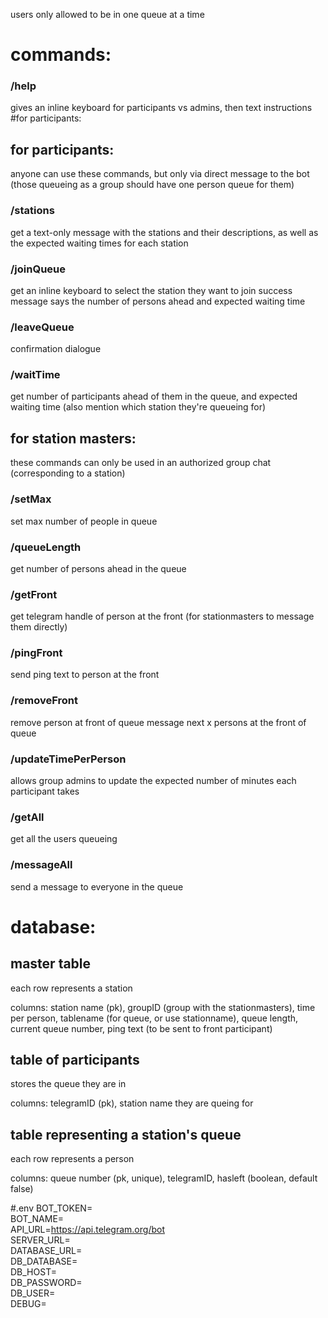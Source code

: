 users only allowed to be in one queue at a time
# commands:

### /help 
gives an inline keyboard for participants vs admins, then text instructions
#for participants:

## for participants:
anyone can use these commands, but only via direct message to the bot (those queueing as a group should have one person queue for them)

### /stations
get a text-only message with the stations and their descriptions, as well as the expected waiting times for each station

### /joinQueue
get an inline keyboard to select the station they want to join
success message says the number of persons ahead and expected waiting time

### /leaveQueue
confirmation dialogue

### /waitTime
get number of participants ahead of them in the queue, and expected waiting time (also mention which station they're queueing for)

## for station masters:
these commands can only be used in an authorized group chat (corresponding to a station)

### /setMax
set max number of people in queue

### /queueLength
get number of persons ahead in the queue

### /getFront
get telegram handle of person at the front (for stationmasters to message them directly)

### /pingFront
send ping text to person at the front

### /removeFront
remove person at front of queue
message next x persons at the front of queue

### /updateTimePerPerson
allows group admins to update the expected number of minutes each participant takes

### /getAll
get all the users queueing

### /messageAll
send a message to everyone in the queue


# database:
## master table
each row represents a station

columns: station name (pk), groupID (group with the stationmasters), time per person, tablename (for queue, or use stationname), queue length, current queue number, ping text (to be sent to front participant)

## table of participants
stores the queue they are in

columns: telegramID (pk), station name they are queing for

## table representing a station's queue
each row represents a person

columns: queue number (pk, unique), telegramID, hasleft (boolean, default false)

#.env
BOT_TOKEN=  
BOT_NAME=  
API_URL=https://api.telegram.org/bot  
SERVER_URL=  
DATABASE_URL=  
DB_DATABASE=  
DB_HOST=  
DB_PASSWORD=  
DB_USER=  
DEBUG=  
